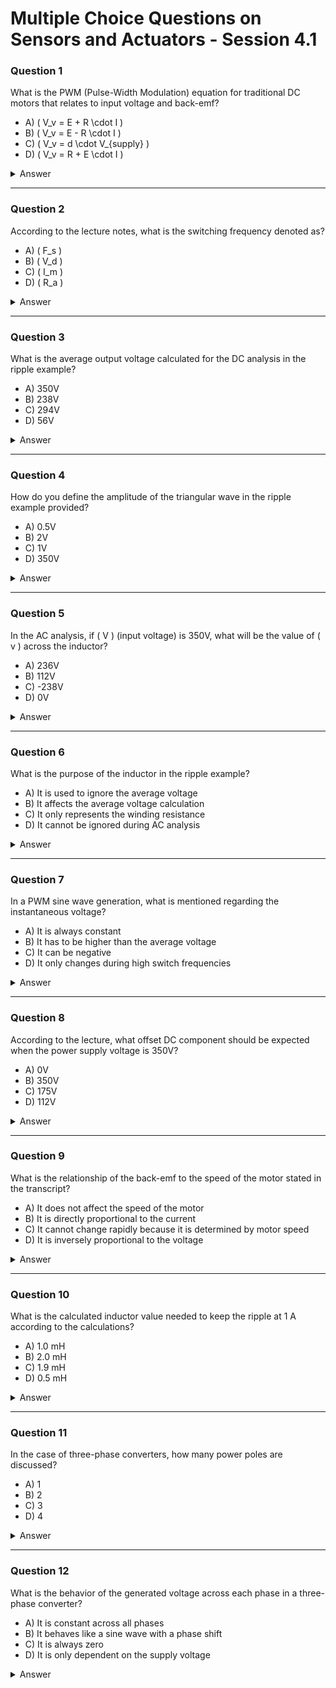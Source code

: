 
# Multiple Choice Questions on Sensors and Actuators - Session 4.1

### Question 1
What is the PWM (Pulse-Width Modulation) equation for traditional DC motors that relates to input voltage and back-emf?
- A) \( V_v = E + R \cdot I \)
- B) \( V_v = E - R \cdot I \)
- C) \( V_v = d \cdot V_{supply} \)
- D) \( V_v = R + E \cdot I \)

<details>
<summary>Answer</summary>
A) \( V_v = E + R \cdot I \)
</details>

---

### Question 2
According to the lecture notes, what is the switching frequency denoted as?
- A) \( F_s \)
- B) \( V_d \)
- C) \( I_m \)
- D) \( R_a \)

<details>
<summary>Answer</summary>
A) \( F_s \)
</details>

---

### Question 3
What is the average output voltage calculated for the DC analysis in the ripple example?
- A) 350V
- B) 238V
- C) 294V
- D) 56V

<details>
<summary>Answer</summary>
B) 238V
</details>

---

### Question 4
How do you define the amplitude of the triangular wave in the ripple example provided?
- A) 0.5V
- B) 2V
- C) 1V
- D) 350V

<details>
<summary>Answer</summary>
C) 1V
</details>

---

### Question 5
In the AC analysis, if \( V \) (input voltage) is 350V, what will be the value of \( v \) across the inductor?
- A) 236V
- B) 112V
- C) -238V
- D) 0V

<details>
<summary>Answer</summary>
B) 112V
</details>

---

### Question 6
What is the purpose of the inductor in the ripple example?
- A) It is used to ignore the average voltage
- B) It affects the average voltage calculation
- C) It only represents the winding resistance
- D) It cannot be ignored during AC analysis

<details>
<summary>Answer</summary>
D) It cannot be ignored during AC analysis
</details>

---

### Question 7
In a PWM sine wave generation, what is mentioned regarding the instantaneous voltage?
- A) It is always constant
- B) It has to be higher than the average voltage
- C) It can be negative
- D) It only changes during high switch frequencies

<details>
<summary>Answer</summary>
C) It can be negative
</details>

---

### Question 8
According to the lecture, what offset DC component should be expected when the power supply voltage is 350V?
- A) 0V
- B) 350V
- C) 175V
- D) 112V

<details>
<summary>Answer</summary>
C) 175V
</details>

---

### Question 9
What is the relationship of the back-emf to the speed of the motor stated in the transcript?
- A) It does not affect the speed of the motor
- B) It is directly proportional to the current
- C) It cannot change rapidly because it is determined by motor speed
- D) It is inversely proportional to the voltage

<details>
<summary>Answer</summary>
C) It cannot change rapidly because it is determined by motor speed
</details>

---

### Question 10
What is the calculated inductor value needed to keep the ripple at 1 A according to the calculations?
- A) 1.0 mH
- B) 2.0 mH
- C) 1.9 mH
- D) 0.5 mH

<details>
<summary>Answer</summary>
C) 1.9 mH
</details>

---

### Question 11
In the case of three-phase converters, how many power poles are discussed?
- A) 1
- B) 2
- C) 3
- D) 4

<details>
<summary>Answer</summary>
C) 3
</details>

---

### Question 12
What is the behavior of the generated voltage across each phase in a three-phase converter?
- A) It is constant across all phases
- B) It behaves like a sine wave with a phase shift
- C) It is always zero
- D) It is only dependent on the supply voltage

<details>
<summary>Answer</summary>
B) It behaves like a sine wave with a phase shift
</details>

